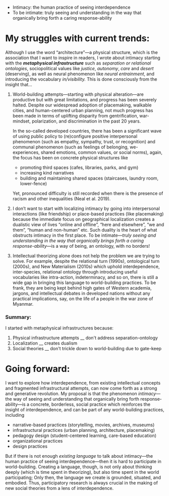 
* Intimacy: the human practice of seeing interdependence
* To be intimate: truly seeing and understanding in the way that organically bring forth a caring response-ability


# My struggles with current trends:
Although I use the word “architecture”—a physical structure, which is the association that I want to inspire in readers, I wrote about intimacy starting with the **_metaphysical_ _infrastructure_** such as _separation or relational ontologies_, sociopolitical values like _justice_, _autonomy_, _care_ and _desert_ (deserving), as well as neural phenomenon like _neural entrainment_, and introducing the vocabulary _in/visibility._ This is done consciously from the insight that…

1. World-building attempts—starting with physical alteration—are productive but with great limitations, and progress has been severely halted. Despite our widespread adoption of placemaking, walkable cities, and human-centered urban planning, not much progress has been made in terms of uplifting disparity from gentrification, war-mindset, polarization, and discrimination in the past 20 years.
    
    In the so-called developed countries, there has been a significant wave of using public policy to (re)configure positive interpersonal phenomenon (such as empathy, sympathy, trust, or recognition) and communal phenomenon (such as feelings of belonging, we-experiences, shared emotions, common values, or social norms), again, the focus has been on concrete physical structures like
    
    - promoting third spaces (cafes, libraries, parks, and gym)
    - increasing kind narratives
    - building and maintaining shared spaces (staircases, laundry room, lower-fence)
    
    Yet, pronounced difficulty is still recorded when there is the presence of racism and other inequalities (Neal et al. 2019).

2. I don’t want to start with localizing intimacy by going into interpersonal interactions (like friendship) or place-based practices (like placemaking) because the immediate focus on geographical localization creates a dualistic view of lives “online and offline”, “here and elsewhere”, “we and them”, “human and non-human” etc. Such duality is the heart of what obstructs intimacy in the first place. To be intimate—_truly seeing and understanding in the way that organically brings forth a caring response-ability_—is a way of being, an ontology, with no borders!

3. Intellectual theorizing alone does not help the problem we are trying to solve. For example, despite the relational turn (1990s), ontological turn (2000s), and New Materialism (2010s) which uphold interdependence, inter-species, relational ontology through introducing useful vocabularies like intra-action, indeterminacy, and so on, there is still a wide gap in bringing this language to world-building practices. To be frank, they are being kept behind high gates of Western academia, jargons, and intellectual debates in developed nations without any practical implications, say, on the life of a people in the war zone of Myanmar.

### Summary:
I started with metaphysical infrastructures because:
1. Physical infrastructure attempts __ don't address separation-ontology
2. Localization __ creates dualism
3. Social theories __ don't trickle down to world-building due to gate-keep


# Going forward:
I want to explore how interdependence, from existing intellectual concepts and fragmented infrastructural attempts, can now come forth as a strong and generative revolution. My proposal is that the phenomenon _intimacy_—the way of seeing and understanding that organically bring forth response-ability—is a concrete, borderless, social practice which reinforces the insight of interdependence, and can be part of any world-building practices, including

- narrative-based practices (storytelling, movies, archives, museums)
- infrastructural practices (urban planning, architecture, placemaking)
- pedagogy design (student-centered learning, care-based education)
- organizational practices
- design practices

But if there is not enough _existing language_ to talk about intimacy—the human practice of seeing interdependence—then it is hard to participate in world-building. Creating a language, though, is not only about thinking deeply (which is time spent in theorizing), but also time spent in the world participating; Only then, the language we create is grounded, situated, and embodied. Thus, participatory research is always crucial in the making of new social theories from a lens of interdependence.